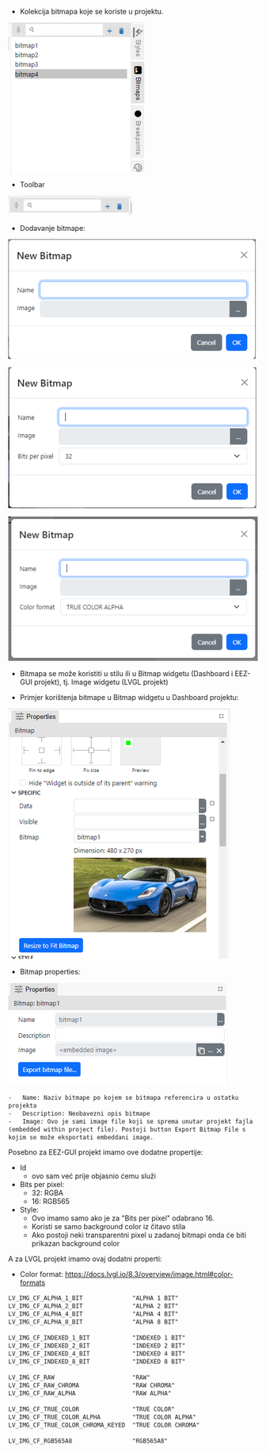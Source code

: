 -   Kolekcija bitmapa koje se koriste u projektu.

![Alt text](image-1.png)

-   Toolbar

![Alt text](image-3.png)

-   Dodavanje bitmape:

![New Bitmap in Dashboard](image-4.png)

![New Bitmap in EEZ-GUI](image-5.png)

![New Bitmap in LVGL](image-6.png)

-   Bitmapa se može koristiti u stilu ili u Bitmap widgetu (Dashboard i EEZ-GUI projekt), tj. Image widgetu (LVGL projekt)

-   Primjer korištenja bitmape u Bitmap widgetu u Dashboard projektu:

![Alt text](image-2.png)

-   Bitmap properties:

![Alt text](image.png)

    -   Name: Naziv bitmape po kojem se bitmapa referencira u ostatku projekta
    -   Description: Neobavezni opis bitmape
    -   Image: Ovo je sami image file koji se sprema unutar projekt fajla (embedded within project file). Postoji button Export Bitmap File s kojim se može eksportati embeddani image.

Posebno za EEZ-GUI projekt imamo ove dodatne propertije:

-   Id
    -   ovo sam već prije objasnio ćemu služi
-   Bits per pixel:
    -   32: RGBA
    -   16: RGB565
-   Style:
    -   Ovo imamo samo ako je za "Bits per pixel" odabrano 16.
    -   Koristi se samo background color iz čitavo stila
    -   Ako postoji neki transparentni pixel u zadanoj bitmapi onda će biti prikazan background color

A za LVGL projekt imamo ovaj dodatni properti:

-   Color format: https://docs.lvgl.io/8.3/overview/image.html#color-formats

```
LV_IMG_CF_ALPHA_1_BIT              "ALPHA 1 BIT"
LV_IMG_CF_ALPHA_2_BIT              "ALPHA 2 BIT"
LV_IMG_CF_ALPHA_4_BIT              "ALPHA 4 BIT"
LV_IMG_CF_ALPHA_8_BIT              "ALPHA 8 BIT"

LV_IMG_CF_INDEXED_1_BIT            "INDEXED 1 BIT"
LV_IMG_CF_INDEXED_2_BIT            "INDEXED 2 BIT"
LV_IMG_CF_INDEXED_4_BIT            "INDEXED 4 BIT"
LV_IMG_CF_INDEXED_8_BIT            "INDEXED 8 BIT"

LV_IMG_CF_RAW                      "RAW"
LV_IMG_CF_RAW_CHROMA               "RAW CHROMA"
LV_IMG_CF_RAW_ALPHA                "RAW ALPHA"

LV_IMG_CF_TRUE_COLOR               "TRUE COLOR"
LV_IMG_CF_TRUE_COLOR_ALPHA         "TRUE COLOR ALPHA"
LV_IMG_CF_TRUE_COLOR_CHROMA_KEYED  "TRUE COLOR CHROMA"

LV_IMG_CF_RGB565A8                 "RGB565A8"
```
